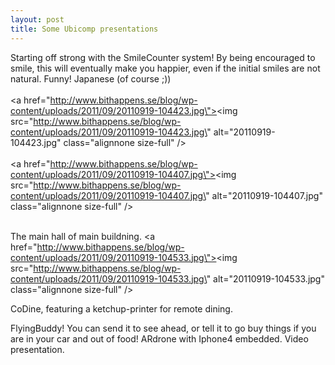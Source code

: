 ```yaml
---
layout: post
title: Some Ubicomp presentations
---
```


Starting off strong with the SmileCounter system! By being encouraged to smile, this will eventually make you happier, even if the initial smiles are not natural.
Funny! Japanese (of course ;))
<br /><br /><a href=\"http://www.bithappens.se/blog/wp-content/uploads/2011/09/20110919-104423.jpg\"><img src=\"http://www.bithappens.se/blog/wp-content/uploads/2011/09/20110919-104423.jpg\" alt=\"20110919-104423.jpg\" class=\"alignnone size-full\" /></a><br /><br /><a href=\"http://www.bithappens.se/blog/wp-content/uploads/2011/09/20110919-104407.jpg\"><img src=\"http://www.bithappens.se/blog/wp-content/uploads/2011/09/20110919-104407.jpg\" alt=\"20110919-104407.jpg\" class=\"alignnone size-full\" /></a><br /><br />
<!--more-->
The main hall of main buildning.
<a href=\"http://www.bithappens.se/blog/wp-content/uploads/2011/09/20110919-104533.jpg\"><img src=\"http://www.bithappens.se/blog/wp-content/uploads/2011/09/20110919-104533.jpg\" alt=\"20110919-104533.jpg\" class=\"alignnone size-full\" /></a>



CoDine, featuring a ketchup-printer for remote dining.


FlyingBuddy! You can send it to see ahead, or tell it to go buy things if you are in your car and out of food! ARdrone with Iphone4 embedded.
Video presentation.